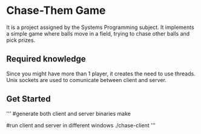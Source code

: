 # Chase-Them Game

It is a project assigned by the Systems Programming subject. It implements a simple game where balls move in a field, trying to chase other balls and pick prizes.

## Required knowledge

Since you might have more than 1 player, it creates the need to use threads. Unix sockets are used to comunicate between client and server.

## Get Started 

'''
#generate both client and server binaries
make

#run client and server in different windows
./chase-client
'''

